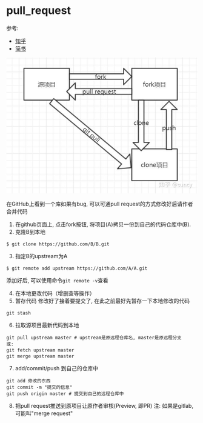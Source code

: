 # pull_request

参考: 
- [知乎](https://zhuanlan.zhihu.com/p/45473677)
- [简书](https://www.jianshu.com/p/4f4c04c6e98b)

![](images/3.jpg)

在GitHub上看到一个库如果有bug, 可以可通pull request的方式修改好后请作者合并代码

1. 在github页面上, 点击fork按钮, 将项目(A)拷贝一份到自己的代码仓库中(B).
2. 克隆B到本地
```
$ git clone https://github.com/B/B.git
```
3. 指定B的upstream为A
```
$ git remote add upstream https://github.com/A/A.git
```
添加好后, 可以使用命令`git remote -v`查看

4. 在本地更改代码（增删查等操作）
5. 暂存代码
修改好了接着要提交了, 在此之前最好先暂存一下本地修改的代码
```
git stash
```
6. 拉取源项目最新代码到本地
```
git pull upstream master # upstream是原远程仓库名, master是原远程分支
或:
git fetch upstream master
git merge upstream master
```
7. add/commit/push 到自己的仓库中
```
git add 修改的东西
git commit -m "提交的信息"
git push origin master # 提交到自己的远程仓库中
```
8. 把pull request推送到原项目让原作者审核(Preview, 即PR)
注: 如果是gitlab, 可能叫"merge request"